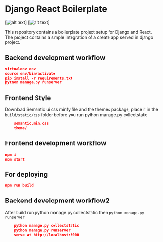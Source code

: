 # Django React Boilerplate

[![alt text](https://github.com/Emmnuelbreezy/django-react-boilerplate/master/thumbnail1.png "Sample1(localhost:8000/)")]
[![alt text](https://github.com/Emmnuelbreezy/django-react-boilerplate/master/thumbnail2.png "Sample2(/post/login)")]

This repository contains a boilerplate project setup for Django and React. The project contains a simple integration of a create app served in django project.

## Backend development workflow

```json
virtualenv env
source env/bin/activate
pip install -r requirements.txt
python manage.py runserver
```
## Frontend Style
Download Semantic ui css minfy file and the themes package, place it in the `build/static/css` folder before you run python manage.py collectstatic
``` json
	semantic.min.css
	theme/
```

## Frontend development workflow

```json
npm i
npm start
```

## For deploying

```json
npm run build
```
## Backend development workflow2
After build run python manage.py collectstatic then `python manage.py runserver`
```json
	python manage.py collectstatic
	python manage.py runserver
	serve at http://localhost:8000
```
